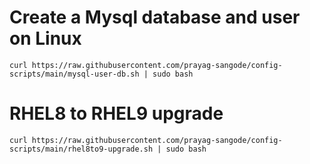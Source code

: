 # Create a Mysql database and user on Linux

`curl https://raw.githubusercontent.com/prayag-sangode/config-scripts/main/mysql-user-db.sh | sudo bash`

# RHEL8 to RHEL9 upgrade

`curl https://raw.githubusercontent.com/prayag-sangode/config-scripts/main/rhel8to9-upgrade.sh | sudo bash`
